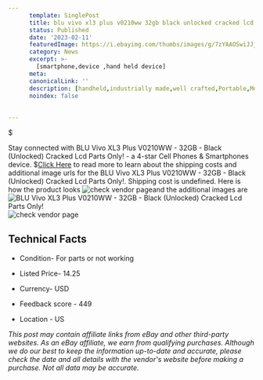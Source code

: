```yaml
---
      template: SinglePost
      title: blu vivo xl3 plus v0210ww 32gb black unlocked cracked lcd parts only 
      status: Published
      date: '2023-02-11'
      featuredImage: https://i.ebayimg.com/thumbs/images/g/7zYAAOSwiJJjRioc/s-l225.jpg
      category: News
      excerpt: >-
        [smartphone,device ,hand held device]
      meta:
      canonicalLink: ''
      description: [handheld,industrially made,well crafted,Portable,Mobile,Compact,Convenient,Lightweight,Maneuverable,Man-portable,Miniature,Carriable,Hand-held,Light,Holdable,Transportable,Mobile device,Pocket-sized,On-the-go,Wireless,Cordless,Compact size,Convenient size, smartphone,device ,hand held device]
      noindex: false
      
        
---
```

$

Stay connected with BLU Vivo XL3 Plus V0210WW - 32GB - Black (Unlocked) Cracked Lcd Parts Only! - a 4-star Cell Phones & Smartphones device.
$[Click Here](https://www.ebay.com/itm/155205109596?hash=item2422f2075c%3Ag%3A7zYAAOSwiJJjRioc&mkevt=1&mkcid=1&mkrid=711-53200-19255-0&campid=%253CePNCampaignId%253E&customid=%253CreferenceId%253E&toolid=10049) to read more to learn about the shipping costs and additional image urls for the BLU Vivo XL3 Plus V0210WW - 32GB - Black (Unlocked) Cracked Lcd Parts Only!. Shipping cost is undefined. Here is how the product looks ![check vendor page](https://i.ebayimg.com/thumbs/images/g/7zYAAOSwiJJjRioc/s-l225.jpg)and the additional images are![BLU Vivo XL3 Plus V0210WW - 32GB - Black (Unlocked) Cracked Lcd Parts Only!](https://i.ebayimg.com/images/g/7zYAAOSwiJJjRioc/s-l1600.jpg)![check vendor page](https://origin-galleryplus.ebayimg.com/ws/web/155205109596_2_0_1/225x225.jpg,https://origin-galleryplus.ebayimg.com/ws/web/155205109596_3_0_1/225x225.jpg,https://origin-galleryplus.ebayimg.com/ws/web/155205109596_4_0_1/225x225.jpg,https://origin-galleryplus.ebayimg.com/ws/web/155205109596_5_0_1/225x225.jpg,https://origin-galleryplus.ebayimg.com/ws/web/155205109596_6_0_1/225x225.jpg,https://origin-galleryplus.ebayimg.com/ws/web/155205109596_7_0_1/225x225.jpg)



 ## Technical Facts 



     
      

 - Condition- For parts or not working 


      

 - Listed Price- 14.25 


      

 - Currency- USD 


      

 - Feedback score - 449 


      

 - Location - US 


      
      

 *_This post may contain affiliate links from eBay and other third-party websites. As an eBay affiliate, we earn from qualifying purchases. Although we do our best to keep the information up-to-date and accurate, please check the date and all details with the vendor's website before making a purchase. Not all data may be accurate._*






